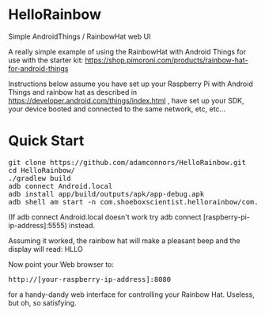 # HelloRainbow
Simple AndroidThings / RainbowHat web UI

A really simple example of using the RainbowHat with Android Things for use with the starter kit:
https://shop.pimoroni.com/products/rainbow-hat-for-android-things

Instructions below assume you have set up your Raspberry Pi with Android Things and rainbow hat as described in 
https://developer.android.com/things/index.html , have set up your SDK, your device booted and connected to the same 
network, etc, etc... 

<h1>Quick Start</h2>
<pre>
git clone https://github.com/adamconnors/HelloRainbow.git
cd HelloRainbow/
./gradlew build
adb connect Android.local
adb install app/build/outputs/apk/app-debug.apk
adb shell am start -n com.shoeboxscientist.hellorainbow/com.shoeboxscientist.hellorainbow.MainActivity
</pre>

(If adb connect Android.local doesn't work try adb connect [raspberry-pi-ip-address]:5555) instead.

Assuming it worked, the rainbow hat will make a pleasant beep and the display will read: HLLO

Now point your Web browser to: <pre>http://[your-raspberry-ip-address]:8080</pre> for a handy-dandy web interface for controlling your Rainbow Hat.
Useless, but oh, so satisfying.
